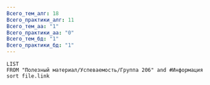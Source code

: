 ```yaml
---
Всего_тем_алг: 18
Всего_практики_алг: 11
Всего_тем_aa: "1"
Всего_практики_aa: "0"
Всего_тем_бд: "1"
Всего_практики_бд: "1"
---
```

```dataview
LIST
FROM "Полезный материал/Успеваемость/Группа 206" and #Информация 
sort file.link
```
